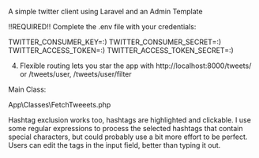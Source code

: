 A simple twitter client using Laravel and an Admin Template

!!REQUIRED!! Complete the .env file with your credentials:

TWITTER_CONSUMER_KEY=:)
TWITTER_CONSUMER_SECRET=:)
TWITTER_ACCESS_TOKEN=:)
TWITTER_ACCESS_TOKEN_SECRET=:)


4) Flexible routing lets you star the app with 
http://localhost:8000/tweets/ 
or
 /tweets/user, /tweets/user/filter

Main Class:

App\Classes\FetchTweeets.php


Hashtag exclusion works too, hashtags are highlighted and clickable. 
I use some regular expressions to process the selected hashtags that contain special characters, 
but could probably use a bit more effort to be perfect. 
Users can edit the tags in the input field, better than typing it out.
 